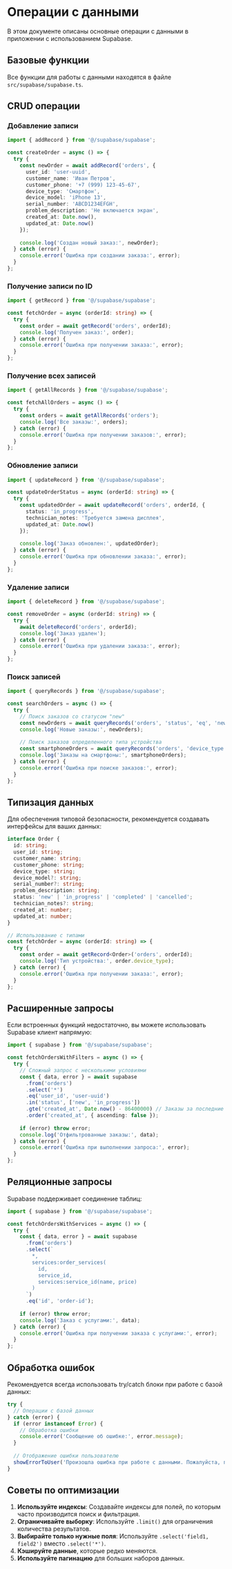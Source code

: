 # Операции с данными

В этом документе описаны основные операции с данными в приложении с использованием Supabase.

## Базовые функции

Все функции для работы с данными находятся в файле `src/supabase/supabase.ts`.

## CRUD операции

### Добавление записи

```typescript
import { addRecord } from '@/supabase/supabase';

const createOrder = async () => {
  try {
    const newOrder = await addRecord('orders', {
      user_id: 'user-uuid',
      customer_name: 'Иван Петров',
      customer_phone: '+7 (999) 123-45-67',
      device_type: 'Смартфон',
      device_model: 'iPhone 13',
      serial_number: 'ABCD1234EFGH',
      problem_description: 'Не включается экран',
      created_at: Date.now(),
      updated_at: Date.now()
    });
    
    console.log('Создан новый заказ:', newOrder);
  } catch (error) {
    console.error('Ошибка при создании заказа:', error);
  }
};
```

### Получение записи по ID

```typescript
import { getRecord } from '@/supabase/supabase';

const fetchOrder = async (orderId: string) => {
  try {
    const order = await getRecord('orders', orderId);
    console.log('Получен заказ:', order);
  } catch (error) {
    console.error('Ошибка при получении заказа:', error);
  }
};
```

### Получение всех записей

```typescript
import { getAllRecords } from '@/supabase/supabase';

const fetchAllOrders = async () => {
  try {
    const orders = await getAllRecords('orders');
    console.log('Все заказы:', orders);
  } catch (error) {
    console.error('Ошибка при получении заказов:', error);
  }
};
```

### Обновление записи

```typescript
import { updateRecord } from '@/supabase/supabase';

const updateOrderStatus = async (orderId: string) => {
  try {
    const updatedOrder = await updateRecord('orders', orderId, {
      status: 'in_progress',
      technician_notes: 'Требуется замена дисплея',
      updated_at: Date.now()
    });
    
    console.log('Заказ обновлен:', updatedOrder);
  } catch (error) {
    console.error('Ошибка при обновлении заказа:', error);
  }
};
```

### Удаление записи

```typescript
import { deleteRecord } from '@/supabase/supabase';

const removeOrder = async (orderId: string) => {
  try {
    await deleteRecord('orders', orderId);
    console.log('Заказ удален');
  } catch (error) {
    console.error('Ошибка при удалении заказа:', error);
  }
};
```

### Поиск записей

```typescript
import { queryRecords } from '@/supabase/supabase';

const searchOrders = async () => {
  try {
    // Поиск заказов со статусом "new"
    const newOrders = await queryRecords('orders', 'status', 'eq', 'new');
    console.log('Новые заказы:', newOrders);
    
    // Поиск заказов определенного типа устройства
    const smartphoneOrders = await queryRecords('orders', 'device_type', 'eq', 'Смартфон');
    console.log('Заказы на смартфоны:', smartphoneOrders);
  } catch (error) {
    console.error('Ошибка при поиске заказов:', error);
  }
};
```

## Типизация данных

Для обеспечения типовой безопасности, рекомендуется создавать интерфейсы для ваших данных:

```typescript
interface Order {
  id: string;
  user_id: string;
  customer_name: string;
  customer_phone: string;
  device_type: string;
  device_model?: string;
  serial_number?: string;
  problem_description: string;
  status: 'new' | 'in_progress' | 'completed' | 'cancelled';
  technician_notes?: string;
  created_at: number;
  updated_at: number;
}

// Использование с типами
const fetchOrder = async (orderId: string) => {
  try {
    const order = await getRecord<Order>('orders', orderId);
    console.log('Тип устройства:', order.device_type);
  } catch (error) {
    console.error('Ошибка при получении заказа:', error);
  }
};
```

## Расширенные запросы

Если встроенных функций недостаточно, вы можете использовать Supabase клиент напрямую:

```typescript
import { supabase } from '@/supabase/supabase';

const fetchOrdersWithFilters = async () => {
  try {
    // Сложный запрос с несколькими условиями
    const { data, error } = await supabase
      .from('orders')
      .select('*')
      .eq('user_id', 'user-uuid')
      .in('status', ['new', 'in_progress'])
      .gte('created_at', Date.now() - 86400000) // Заказы за последние 24 часа
      .order('created_at', { ascending: false });
      
    if (error) throw error;
    console.log('Отфильтрованные заказы:', data);
  } catch (error) {
    console.error('Ошибка при выполнении запроса:', error);
  }
};
```

## Реляционные запросы

Supabase поддерживает соединение таблиц:

```typescript
import { supabase } from '@/supabase/supabase';

const fetchOrdersWithServices = async () => {
  try {
    const { data, error } = await supabase
      .from('orders')
      .select(`
        *,
        services:order_services(
          id,
          service_id,
          services:service_id(name, price)
        )
      `)
      .eq('id', 'order-id');
      
    if (error) throw error;
    console.log('Заказ с услугами:', data);
  } catch (error) {
    console.error('Ошибка при получении заказа с услугами:', error);
  }
};
```

## Обработка ошибок

Рекомендуется всегда использовать try/catch блоки при работе с базой данных:

```typescript
try {
  // Операции с базой данных
} catch (error) {
  if (error instanceof Error) {
    // Обработка ошибки
    console.error('Сообщение об ошибке:', error.message);
  }
  
  // Отображение ошибки пользователю
  showErrorToUser('Произошла ошибка при работе с данными. Пожалуйста, попробуйте еще раз.');
}
```

## Советы по оптимизации

1. **Используйте индексы**: Создавайте индексы для полей, по которым часто производится поиск и фильтрация.
2. **Ограничивайте выборку**: Используйте `.limit()` для ограничения количества результатов.
3. **Выбирайте только нужные поля**: Используйте `.select('field1, field2')` вместо `.select('*')`.
4. **Кэшируйте данные**, которые редко меняются.
5. **Используйте пагинацию** для больших наборов данных. 